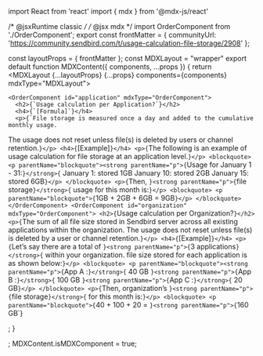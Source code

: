 
import React from 'react'
import { mdx } from '@mdx-js/react'

/* @jsxRuntime classic */
/* @jsx mdx */
import OrderComponent from './OrderComponent';
export const frontMatter = {
  communityUrl: 'https://community.sendbird.com/t/usage-calculation-file-storage/2908'
};

const layoutProps = {
  frontMatter
};
const MDXLayout = "wrapper"
export default function MDXContent({
  components,
  ...props
}) {
  return <MDXLayout {...layoutProps} {...props} components={components} mdxType="MDXLayout">


    <OrderComponent id="application" mdxType="OrderComponent">
      <h2>{`Usage calculation per Application?`}</h2>
      <h4>{`[Formula]`}</h4>
      <p>{`File storage is measured once a day and added to the cumulative monthly usage.
The usage does not reset unless file(s) is deleted by users or channel retention.`}</p>
      <h4>{`[Example]`}</h4>
      <p>{`The following is an example of usage calculation for file storage at an application level.`}</p>
      <blockquote>
        <p parentName="blockquote"><strong parentName="p">{`Usage for January 1 - 31:`}</strong>{`
January 1: stored 1GB
January 10: stored 2GB
January 15: stored 6GB`}</p>
      </blockquote>
      <p>{`Then, `}<strong parentName="p">{`file storage`}</strong>{` usage for this month is:`}</p>
      <blockquote>
        <p parentName="blockquote">{`1GB + 2GB + 6GB = 9GB`}</p>
      </blockquote>
    </OrderComponent>
    <OrderComponent id="organization" mdxType="OrderComponent">
      <h2>{`Usage calculation per Organization?`}</h2>
      <p>{`The sum of all file size stored in Sendbird server across all existing applications within the organization.
The usage does not reset unless file(s) is deleted by a user or channel retention.`}</p>
      <h4>{`[Example]`}</h4>
      <p>{`Let’s say there are a total of `}<strong parentName="p">{`3 applications`}</strong>{` within your organization.
file size stored for each application is as shown below:`}</p>
      <blockquote>
        <p parentName="blockquote"><strong parentName="p">{`App A :`}</strong>{` 40 GB
`}<strong parentName="p">{`App B :`}</strong>{` 100 GB
`}<strong parentName="p">{`App C :`}</strong>{` 20 GB`}</p>
      </blockquote>
      <p>{`Then, organization’s `}<strong parentName="p">{`file storage`}</strong>{` for this month is:`}</p>
      <blockquote>
        <p parentName="blockquote">{`40 + 100 + 20 = `}<strong parentName="p">{`160 GB`}</strong></p>
      </blockquote>
    </OrderComponent>
    </MDXLayout>;
}

;
MDXContent.isMDXComponent = true;